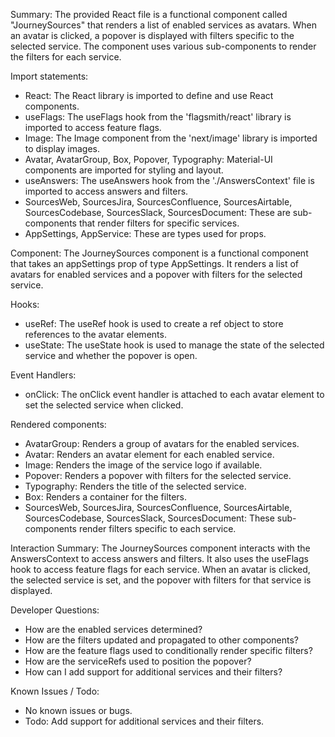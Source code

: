 Summary:
The provided React file is a functional component called "JourneySources" that renders a list of enabled services as avatars. When an avatar is clicked, a popover is displayed with filters specific to the selected service. The component uses various sub-components to render the filters for each service.

Import statements:
- React: The React library is imported to define and use React components.
- useFlags: The useFlags hook from the 'flagsmith/react' library is imported to access feature flags.
- Image: The Image component from the 'next/image' library is imported to display images.
- Avatar, AvatarGroup, Box, Popover, Typography: Material-UI components are imported for styling and layout.
- useAnswers: The useAnswers hook from the './AnswersContext' file is imported to access answers and filters.
- SourcesWeb, SourcesJira, SourcesConfluence, SourcesAirtable, SourcesCodebase, SourcesSlack, SourcesDocument: These are sub-components that render filters for specific services.
- AppSettings, AppService: These are types used for props.

Component:
The JourneySources component is a functional component that takes an appSettings prop of type AppSettings. It renders a list of avatars for enabled services and a popover with filters for the selected service.

Hooks:
- useRef: The useRef hook is used to create a ref object to store references to the avatar elements.
- useState: The useState hook is used to manage the state of the selected service and whether the popover is open.

Event Handlers:
- onClick: The onClick event handler is attached to each avatar element to set the selected service when clicked.

Rendered components:
- AvatarGroup: Renders a group of avatars for the enabled services.
- Avatar: Renders an avatar element for each enabled service.
- Image: Renders the image of the service logo if available.
- Popover: Renders a popover with filters for the selected service.
- Typography: Renders the title of the selected service.
- Box: Renders a container for the filters.
- SourcesWeb, SourcesJira, SourcesConfluence, SourcesAirtable, SourcesCodebase, SourcesSlack, SourcesDocument: These sub-components render filters specific to each service.

Interaction Summary:
The JourneySources component interacts with the AnswersContext to access answers and filters. It also uses the useFlags hook to access feature flags for each service. When an avatar is clicked, the selected service is set, and the popover with filters for that service is displayed.

Developer Questions:
- How are the enabled services determined?
- How are the filters updated and propagated to other components?
- How are the feature flags used to conditionally render specific filters?
- How are the serviceRefs used to position the popover?
- How can I add support for additional services and their filters?

Known Issues / Todo:
- No known issues or bugs.
- Todo: Add support for additional services and their filters.
